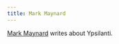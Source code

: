```yaml
---
title: Mark Maynard
---
```

[Mark Maynard] writes about Ypsilanti.

[Mark Maynard]:http://markmaynard.com/

